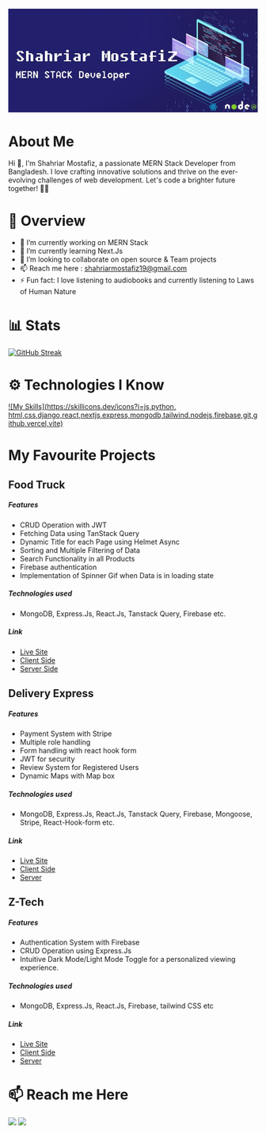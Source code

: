 ![Lets code the world!](https://raw.githubusercontent.com/shahriarmostafiz/shahriarmostafiz/main/assets/b22.jpg "Banner")

# About Me

Hi 👋, I'm Shahriar Mostafiz, a passionate MERN Stack Developer from Bangladesh. I love crafting innovative solutions and thrive on the ever-evolving challenges of web development. Let's code a brighter future together! 👩‍💻

# 📰 Overview

- 🔭 I’m currently working on MERN Stack
- 🌱 I’m currently learning Next.Js
- 👯 I’m looking to collaborate on open source & Team projects
- 📫 Reach me here : shahriarmostafiz19@gmail.com
- ⚡ Fun fact: I love listening to audiobooks and currently listening to Laws of Human Nature

# 📊 Stats

[![GitHub Streak](https://github-readme-streak-stats.herokuapp.com?user=shahriarmostafiz&theme=tokyonight&card_width=750)](https://git.io/streak-stats)

# ⚙ Technologies I Know

[![My Skills](https://skillicons.dev/icons?i=js,python, html,css,django,react,nextjs,express,mongodb,tailwind,nodejs,firebase,git,github,vercel,vite)](https://skillicons.dev)

# My Favourite Projects

## Food Truck

##### Features

- CRUD Operation with JWT
- Fetching Data using TanStack Query
- Dynamic Title for each Page using Helmet Async
- Sorting and Multiple Filtering of Data
- Search Functionality in all Products
- Firebase authentication
- Implementation of Spinner Gif when Data is in loading state

##### Technologies used

- MongoDB, Express.Js, React.Js, Tanstack Query, Firebase etc.

##### Link

- [Live Site](https://foodtruckbyshahriarmostafiz.surge.sh/)
- [Client Side](https://github.com/shahriarmostafiz/Food-Truck-Front-End-/)
- [Server Side](https://github.com/shahriarmostafiz/Food-Truck-Server/)

## Delivery Express

##### Features

- Payment System with Stripe
- Multiple role handling
- Form handling with react hook form
- JWT for security
- Review System for Registered Users
- Dynamic Maps with Map box

##### Technologies used

- MongoDB, Express.Js, React.Js, Tanstack Query, Firebase, Mongoose, Stripe, React-Hook-form etc.

##### Link

- [Live Site](https://dexpress-3aef2.web.app/)
- [Client Side](https://github.com/shahriarmostafiz/Delivery_Express_Client)
- [Server](https://github.com/shahriarmostafiz/Delivery_Express_Server)

## Z-Tech

##### Features

- Authentication System with Firebase
- CRUD Operation using Express.Js
- Intuitive Dark Mode/Light Mode Toggle for a personalized viewing experience.

##### Technologies used

- MongoDB, Express.Js, React.Js, Firebase, tailwind CSS etc

##### Link

- [Live Site](https://z-tech-6505f.web.app/)
- [Client Side](https://github.com/shahriarmostafiz/z-tech-front-end-/)
- [Server](https://github.com/shahriarmostafiz/z-tech-back-end-with-express.js-/)

# 📫 Reach me Here

<a target="_blank" rel="noopener noreferrer" href="https://www.linkedin.com/in/shahriarmostafiz/"><img height="75" src="https://github.com/mir-hussain/mir-hussain/raw/main/images/icons/Linkedin.png" style="max-width: 100%;"></a>
<a target="_blank" rel="noopener noreferrer" href="https://www.facebook.com/zhrear">
<img height="75" src="https://github.com/mir-hussain/mir-hussain/raw/main/images/icons/Facebook.png" style="max-width: 100%;">
</a>

<!--
**shahriarmostafiz/shahriarmostafiz** is a ✨ _special_ ✨ repository because its `README.md` (this file) appears on your GitHub profile.

Here are some ideas to get you started:

- 🔭 I’m currently working on ...
- 🌱 I’m currently learning ...
- 👯 I’m looking to collaborate on ...
- 🤔 I’m looking for help with ...
- 💬 Ask me about ...
- 📫 How to reach me: ...
- 😄 Pronouns: ...
- ⚡ Fun fact: ...
-->

